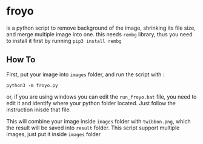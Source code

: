 # froyo
is a python script to remove background of the image, shrinking its file size, and merge multiple image into one.
this needs `rembg` library, thus you need to install it first by running `pip3 install rembg`

## How To

First, put your image into `images` folder, and run the script with : 
```
python3 -m froyo.py
```

or, if you are using windows you can edit the `run_froyo.bat` file, you need to edit it and identify where your python folder located.
Just follow the instruction inisde that file.

This will combine your image inside `images` folder with `twibbon.png`, which the result will be saved into `result` folder.
This script support multiple images, just put it inside `images` folder
